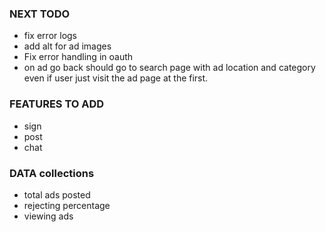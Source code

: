 ### NEXT TODO

- fix error logs
- add alt for ad images
- Fix error handling in oauth
- on ad go back should go to search page with ad location and category even if user just visit the ad page at the first.

### FEATURES TO ADD

- sign
- post
- chat

### DATA collections

- total ads posted
- rejecting percentage
- viewing ads
